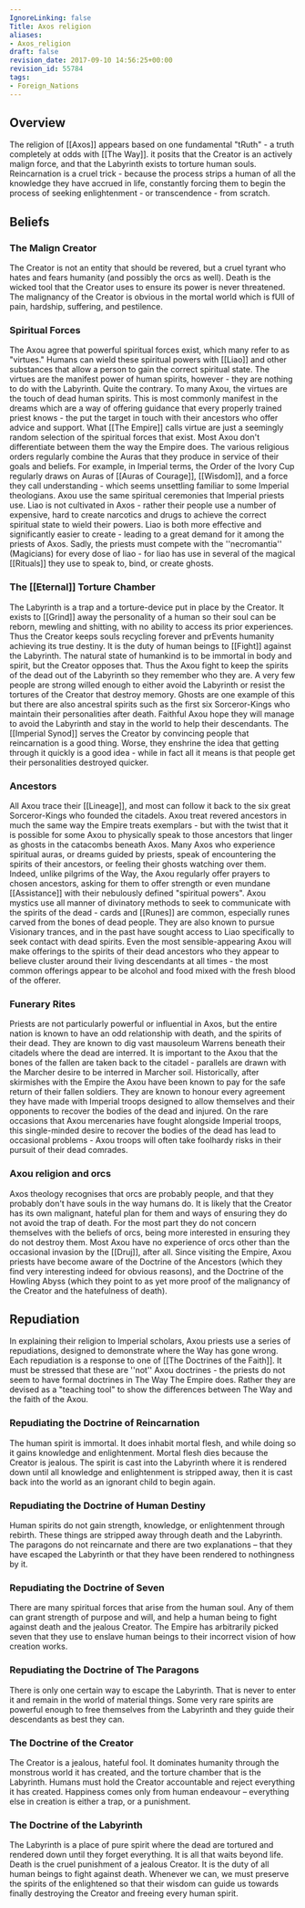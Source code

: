 ```yaml
---
IgnoreLinking: false
Title: Axos religion
aliases:
- Axos_religion
draft: false
revision_date: 2017-09-10 14:56:25+00:00
revision_id: 55784
tags:
- Foreign_Nations
---
```


## Overview
The religion of [[Axos]] appears based on one fundamental "tRuth" - a truth completely at odds with [[The Way]]. it posits that the Creator is an actively malign force, and that the Labyrinth exists to torture human souls. Reincarnation is a cruel trick - because the process strips a human of all the knowledge they have accrued in life, constantly forcing them to begin the process of seeking enlightenment - or transcendence - from scratch.
## Beliefs
### The Malign Creator
The Creator is not an entity that should be revered, but a cruel tyrant who hates and fears humanity (and possibly the orcs as well). Death is the wicked tool that the Creator uses to ensure its power is never threatened. The malignancy of the Creator is obvious in the mortal world which is fUll of pain, hardship, suffering, and pestilence.
### Spiritual Forces
The Axou agree that powerful spiritual forces exist, which many refer to as "virtues." Humans can wield these spiritual powers with [[Liao]] and other substances that allow a person to gain the correct spiritual state. The virtues are the manifest power of human spirits, however - they are nothing to do with the Labyrinth. Quite the contrary. To many Axou, the virtues are the touch of dead human spirits. This is most commonly manifest in the dreams which are a way of offering guidance that every properly trained priest knows - the put the target in touch with their ancestors who offer advice and support.
What [[The Empire]] calls virtue are just a seemingly random selection of the spiritual forces that exist. Most Axou don't differentiate between them the way the Empire does. The various religious orders regularly combine the Auras that they produce in service of their goals and beliefs. For example, in Imperial terms, the Order of the Ivory Cup regularly draws on Auras of [[Auras of Courage]], [[Wisdom]], and a force they call understanding - which seems unsettling familiar to some Imperial theologians.
Axou use the same spiritual ceremonies that Imperial priests use. Liao is not cultivated in Axos - rather their people use a number of expensive, hard to create narcotics and drugs to achieve the correct spiritual state to wield their powers. Liao is both more effective and significantly easier to create - leading to a great demand for it among the priests of Axos. Sadly, the priests must compete with the ''necromantia'' (Magicians) for every dose of liao - for liao has use in several of the magical [[Rituals]] they use to speak to, bind, or create ghosts.
### The [[Eternal]] Torture Chamber
The Labyrinth is a trap and a torture-device put in place by the Creator. It exists to [[Grind]] away the personality of a human so their soul can be reborn, mewling and shitting, with no ability to access its prior experiences. Thus the Creator keeps souls recycling forever and prEvents humanity achieving its true destiny.
It is the duty of human beings to [[Fight]] against the Labyrinth. The natural state of humankind is to be immortal in body and spirit, but the Creator opposes that. Thus the Axou fight to keep the spirits of the dead out of the Labyrinth so they remember who they are.
A very few people are strong willed enough to either avoid the Labyrinth or resist the tortures of the Creator that destroy memory. Ghosts are one example of this but there are also ancestral spirits such as the first six Sorceror-Kings who maintain their personalities after death. Faithful Axou hope they will manage to avoid the Labyrinth and stay in the world to help their descendants.
The [[Imperial Synod]] serves the Creator by convincing people that reincarnation is a good thing. Worse, they enshrine the idea that getting through it quickly is a good idea - while in fact all it means is that people get their personalities destroyed quicker.
### Ancestors
All Axou trace their [[Lineage]], and most can follow it back to the six great Sorceror-Kings who founded the citadels. Axou treat revered ancestors in much the same way the Empire treats exemplars - but with the twist that it is possible for some Axou to physically speak to those ancestors that linger as ghosts in the catacombs beneath Axos. Many Axos who experience spiritual auras, or dreams guided by priests, speak of encountering the spirits of their ancestors, or feeling their ghosts watching over them. Indeed, unlike pilgrims of the Way, the Axou regularly offer prayers to chosen ancestors, asking for them to offer strength or even mundane [[Assistance]] with their nebulously defined "spiritual powers".
Axou mystics use all manner of divinatory methods to seek to communicate with the spirits of the dead - cards and [[Runes]] are common, especially runes carved from the bones of dead people. They are also known to pursue Visionary trances, and in the past have sought access to Liao specifically to seek contact with dead spirits. Even the most sensible-appearing Axou will make offerings to the spirits of their dead ancestors who they appear to believe cluster around their living descendants at all times - the most common offerings appear to be alcohol and food mixed with the fresh blood of the offerer.
### Funerary Rites
Priests are not particularly powerful or influential in Axos, but the entire nation is known to have an odd relationship with death, and the spirits of their dead. They are known to dig vast mausoleum Warrens beneath their citadels where the dead are interred.
It is important to the Axou that the bones of the fallen are taken back to the citadel - parallels are drawn with the Marcher desire to be interred in Marcher soil. Historically, after skirmishes with the Empire the Axou have been known to pay for the safe return of their fallen soldiers. They are known to honour every agreement they have made with Imperial troops designed to allow themselves and their opponents to recover the bodies of the dead and injured. On the rare occasions that Axou mercenaries have fought alongside Imperial troops, this single-minded desire to recover the bodies of the dead has lead to occasional problems - Axou troops will often take foolhardy risks in their pursuit of their dead comrades.
### Axou religion and orcs
Axos theology recognises that orcs are probably people, and that they probably don't have souls in the way humans do. It is likely that the Creator has its own malignant, hateful plan for them and ways of ensuring they do not avoid the trap of death. For the most part they do not concern themselves with the beliefs of orcs, being more interested in ensuring they do not destroy them. Most Axou have no experience of orcs other than the occasional invasion by the [[Druj]], after all.
Since visiting the Empire, Axou priests have become aware of the Doctrine of the Ancestors (which they find very interesting indeed for obvious reasons), and the Doctrine of the Howling Abyss (which they point to as yet more proof of the malignancy of the Creator and the hatefulness of death).
## Repudiation
In explaining their religion to Imperial scholars, Axou priests use a series of repudiations, designed to demonstrate where the Way has gone wrong. Each repudiation is a response to one of [[The Doctrines of the Faith]]. It must be stressed that these are ''not'' Axou doctrines - the priests do not seem to have formal doctrines in The Way The Empire does. Rather they are devised as a "teaching tool" to show the differences between The Way and the faith of the Axou.
### Repudiating the Doctrine of Reincarnation
The human spirit is immortal. It does inhabit mortal flesh, and while doing so it gains knowledge and enlightenment. Mortal flesh dies because the Creator is jealous. The spirit is cast into the Labyrinth where it is rendered down until all knowledge and enlightenment is stripped away, then it is cast back into the world as an ignorant child to begin again. 
### Repudiating the Doctrine of Human Destiny
Human spirits do not gain strength, knowledge, or enlightenment through rebirth. These things are stripped away through death and the Labyrinth. The paragons do not reincarnate and there are two explanations – that they have escaped the Labyrinth or that they have been rendered to nothingness by it.
### Repudiating the Doctrine of Seven
There are many spiritual forces that arise from the human soul. Any of them can grant strength of purpose and will, and help a human being to fight against death and the jealous Creator. The Empire has arbitrarily picked seven that they use to enslave human beings to their incorrect vision of how creation works. 
### Repudiating the Doctrine of The Paragons
There is only one certain way to escape the Labyrinth. That is never to enter it and remain in the world of material things. Some very rare spirits are powerful enough to free themselves from the Labyrinth and they guide their descendants as best they can. 
### The Doctrine of the Creator
The Creator is a jealous, hateful fool. It dominates humanity through the monstrous world it has created, and the torture chamber that is the Labyrinth. Humans must hold the Creator accountable and reject everything it has created. Happiness comes only from human endeavour – everything else in creation is either a trap, or a punishment. 
### The Doctrine of the Labyrinth
The Labyrinth is a place of pure spirit where the dead are tortured and rendered down until they forget everything. It is all that waits beyond life. Death is the cruel punishment of a jealous Creator. It is the duty of all human beings to fight against death. Whenever we can, we must preserve the spirits of the enlightened so that their wisdom can guide us towards finally destroying the Creator and freeing every human spirit.